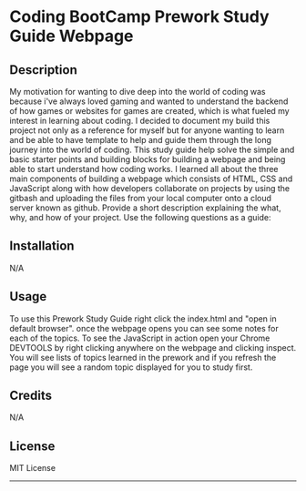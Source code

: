 # Coding BootCamp Prework Study Guide Webpage

## Description

My motivation for wanting to dive deep into the world of coding was because i've always loved gaming and wanted to understand the backend of how games or websites for games are created, which is what fueled my interest in learning about coding. I decided to document my build this project not only as a reference for myself but for anyone wanting to learn and be able to have template to help and guide them through the long journey into the world of coding. This study guide help solve the simple and basic starter points and building blocks for building a webpage and being able to start understand how coding works. I learned all about the three main components of building a webpage which consists of HTML, CSS and JavaScript along with how developers collaborate on projects by using the gitbash and uploading the files from your local computer onto a cloud server known as github. 
Provide a short description explaining the what, why, and how of your project. Use the following questions as a guide:

## Installation
N/A

## Usage

To use this Prework Study Guide right click the index.html and "open in default browser". once the webpage opens you can see some notes for each of the topics. To see the JavaScript in action open your Chrome DEVTOOLS by right clicking anywhere on the webpage and clicking inspect. You will see lists of topics learned in the prework and if you refresh the page you will see a random topic displayed for you to study first.


## Credits

N/A

## License

MIT License

---
